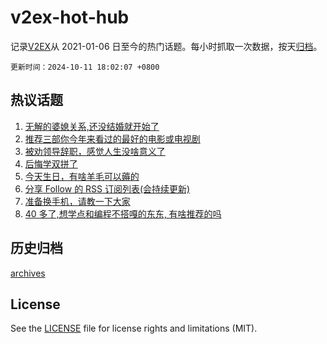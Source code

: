 # v2ex-hot-hub

 记录[V2EX](https://www.v2ex.com/)从 2021-01-06 日至今的热门话题。每小时抓取一次数据，按天[归档](archives)。

`更新时间：2024-10-11 18:02:07 +0800`

## 热议话题

1. [无解的婆媳关系,还没结婚就开始了](https://www.v2ex.com/t/1078991)
1. [推荐三部你今年来看过的最好的电影或电视剧](https://www.v2ex.com/t/1079068)
1. [被劝领导辞职，感觉人生没啥意义了](https://www.v2ex.com/t/1079112)
1. [后悔学双拼了](https://www.v2ex.com/t/1078992)
1. [今天生日，有啥羊毛可以薅的](https://www.v2ex.com/t/1079089)
1. [分享 Follow 的 RSS 订阅列表(会持续更新)](https://www.v2ex.com/t/1079117)
1. [准备换手机，请教一下大家](https://www.v2ex.com/t/1079075)
1. [40 多了,想学点和编程不搭嘎的东东, 有啥推荐的吗](https://www.v2ex.com/t/1079094)

## 历史归档

[archives](archives)

## License

See the [LICENSE](LICENSE) file for license rights and limitations (MIT).
